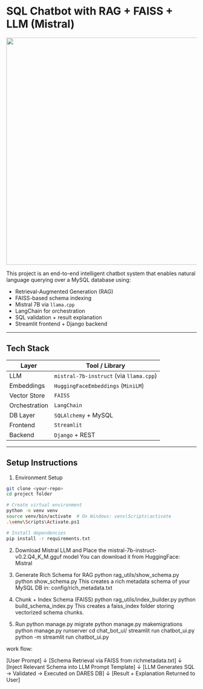 # SQL Chatbot with RAG + FAISS + LLM (Mistral)

<img src="image/work%20flow.png" width="600"/>

This project is an end-to-end intelligent chatbot system that enables natural language querying over a MySQL database using:

- Retrieval-Augmented Generation (RAG)
- FAISS-based schema indexing
- Mistral 7B via `llama.cpp`
- LangChain for orchestration
- SQL validation + result explanation
- Streamlit frontend + Django backend

---

## Tech Stack

| Layer         | Tool / Library                          |
| ------------- | --------------------------------------- |
| LLM           | `mistral-7b-instruct` (via `llama.cpp`) |
| Embeddings    | `HuggingFaceEmbeddings` (`MiniLM`)      |
| Vector Store  | `FAISS`                                 |
| Orchestration | `LangChain`                             |
| DB Layer      | `SQLAlchemy` + MySQL                    |
| Frontend      | `Streamlit`                             |
| Backend       | `Django` + REST                         |

---

## Setup Instructions

1. Environment Setup

```bash
git clone <your-repo>
cd project folder

# Create virtual environment
python -m venv venv
source venv/bin/activate  # On Windows: venv\Scripts\activate
.\venv\Scripts\Activate.ps1

# Install dependencies
pip install -r requirements.txt
```

2. Download Mistral LLM and Place the mistral-7b-instruct-v0.2.Q4_K_M.gguf model
   You can download it from HuggingFace: Mistral

3. Generate Rich Schema for RAG
   python rag_utils/show_schema.py
   python show_schema.py
   This creates a rich metadata schema of your MySQL DB in:
   config/rich_metadata.txt

4. Chunk + Index Schema (FAISS)
   python rag_utils/index_builder.py
   python build_schema_index.py
   This creates a faiss_index folder storing vectorized schema chunks.

5. Run
   python manage.py migrate
   python manage.py makemigrations
   python manage.py runserver
   cd chat_bot_ui/
   streamlit run chatbot_ui.py
   python -m streamlit run chatbot_ui.py

work flow:

   [User Prompt]
     ↓
[Schema Retrieval via FAISS from richmetadata.txt]
     ↓
[Inject Relevant Schema into LLM Prompt Template]
     ↓
[LLM Generates SQL → Validated → Executed on DARES DB]
     ↓
[Result + Explanation Returned to User]
